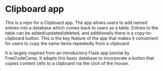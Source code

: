 # Clipboard app
This is a repo for a Clipboard app. The app allows users to add named entries into a database which comes back to users as a table. Entries to the table can be added/updated/deleted, and additionally there is a copy-to-clipboard button. This is the key feature of the app that makes it convenient for users to copy the same items repeatedly from a clipboard.

It is largely inspired from an introductory Flask app tutorial by FreeCodeCamp. It adapts this basic database to incorporate a button that copies content cells to a clipboard via the click of the mouse.
